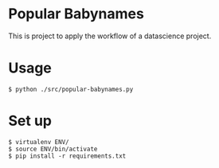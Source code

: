 # Popular Babynames
This is project to apply the workflow of a datascience project.

# Usage
```shell
$ python ./src/popular-babynames.py
```

# Set up

```shell
$ virtualenv ENV/
$ source ENV/bin/activate
$ pip install -r requirements.txt
```
